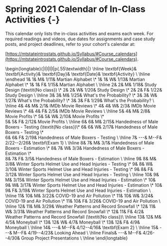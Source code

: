 # Spring 2021 Calendar of In-Class Activities {-}


This calendar only lists the in-class activities and exams each week. For required readings and videos, due dates for assignments and case study posts, and project deadlines, refer to your cohort's calendar at:  

[https://mtstateintrostats.github.io/Syllabus/#Course_calendars](https://mtstateintrostats.github.io/Syllabus/#Course_calendars).

\begin{longtable}{|l|l|l|l|p{.55\textwidth}|}
\hline
\textbf{Week}& \textbf{Activity}& \textbf{Day}& \textbf{Date}& \textbf{Activity} \\ \hline
\endhead
1& 1& M& 1/11& Martian Alphabet \\*
1& 1& W& 1/13& Martian Alphabet \\*
1& 1& F& 1/15& Martian Alphabet \\ \hline
2& 2& M& 1/18& Study Design (\textit{No class}) \\*
2& 2& W& 1/20& Study Design \\*
2& 2& F& 1/22& Study Design \\ \hline
3& 3& M& 1/25& What's the Probability? \\*
3& 3& W& 1/27& What's the Probability? \\*
3& 3& F& 1/29& What's the Probability? \\ \hline
4& 4& M& 2/1& IMDb Movie Reviews \\*
4& 4& W& 2/3& IMDb Movie Reviews \\*
4& 4& F& 2/5& IMDb Movie Reviews \\ \hline
5& 4& M& 2/8& Movie Profits \\*
5& 5& W& 2/10& Movie Profits \\*	
5& 5& F& 2/12& Movie Profits \\ \hline
6& 6& M& 2/15& Handedness of Male Boxers - Testing (\textit{No class})\\*
6& 6& W& 2/17& Handedness of Male Boxers - Testing \\*	
6& 6& F& 2/19& Handedness of Male Boxers - Testing \\ \hline
7& ---& M--F& 2/22--2/26& \textbf{Exam 1} \\ \hline
8& 7& M& 3/1& Handedness of Male Boxers - Estimation \\*
8& 7& W& 3/3& Handedness of Male Boxers - Estimation \\*	
8& 7& F& 3/5& Handedness of Male Boxers - Estimation \\ \hline
9& 8& M& 3/8& Winter Sports Helmet Use and Head Injuries - Testing \\*
9& 8& W& 3/10& Winter Sports Helmet Use and Head Injuries - Testing \\*	
9& 8& F& 3/12& Winter Sports Helmet Use and Head Injuries - Testing \\ \hline
10& 9& M& 3/15& Winter Sports Helmet Use and Head Injuries - Estimation \\*
10& 9& W& 3/17& Winter Sports Helmet Use and Head Injuries - Estimation \\*
10& 9& F& 3/19& Winter Sports Helmet Use and Head Injuries - Estimation \\ \hline
11& 10& M& 3/22& COVID-19 and Air Pollution \\*
11& 10& W& 3/24& COVID-19 and Air Pollution \\*	
11& 10& F& 3/26& COVID-19 and Air Pollution \\ \hline
12& 11& M& 3/29& Weather Patterns and Record Snowfall \\*
12& 11& W& 3/31& Weather Patterns and Record Snowfall \\*
12& 11& F& 4/2& Weather Patterns and Record Snowfall  (\textit{No class})\\ \hline
13& 12& M& 4/5& Moneyball \\*
13& 12& W& 4/7& Moneyball \\*
13& 12& F& 4/9& Moneyball \\ \hline
14& ---& M--F& 4/12--4/16& \textbf{Exam 2} \\ \hline
15& ---& M--F& 4/19--4/23& Looking Ahead \\ \hline
Finals& ---& M--F& 4/26--4/30& Group Project Presentations \\ \hline
\end{longtable}


